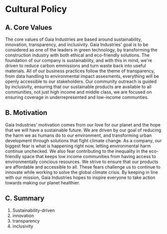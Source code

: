 # Cultural Policy
## A. Core Values
The core values of Gaia Industries are based around sustainability, innovation, transparency, and inclusivity. Gaia Industries' goal is to be considered as one of the leaders in green technology, by transforming the construction industry with both ethical and eco-friendly solutions. The foundation of our company is sustainability, and with this in mind, we're driven to reduce carbon emmissions and turn waste back into useful materials. All of our business practices follow the theme of transparency, from data handling to environmental impact assesments, everything will be openly accessible to our stakeholders. Our community outreach is guided by inclusivity, ensuring that our sustainable products are available to all communities, not just high income and middle class, we are focused on ensuring coverage in underrepresented and low-income communties.
## B. Motivation
Gaia Industries' motivation comes from our love for our planet and the hope that we will have a sustainable future. We are driven by our goal of reducing the harm we as humans do to our environment, and transforming urban development through solutions that fight climate change. As a company, our biggest fear is what is happening right now, letting environmental harm continue unchecked. We also fear contributing to the inequality in the eco-friendly space that keeps low income communities from having access to environmentally concious resources. We strive to ensure that our products are affordable and accessible to all. These fears challenge us to continue to innovate while working to solve the global climate crisis. By keeping in line with our mission, Gaia Industries hopes to inspire everyone to take action towards making our planet healthier.
## C. Summary
1. Sustainability-driven
2. innovation
3. transparency
4. inclusivity
